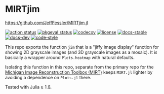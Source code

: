 # MIRTjim

https://github.com/JeffFessler/MIRTjim.jl

[![action status][action-img]][action-url]
[![pkgeval status][pkgeval-img]][pkgeval-url]
[![codecov][codecov-img]][codecov-url]
[![license][license-img]][license-url]
[![docs-stable][docs-stable-img]][docs-stable-url]
[![docs-dev][docs-dev-img]][docs-dev-url]
[![code-style][code-blue-img]][code-blue-url]

This repo exports the function `jim` that is a "jiffy image display" function
for showing 2D grayscale images
(and 3D grayscale images as a mosaic).
It is basically a wrapper around `Plots.heatmap`
with natural defaults.

Isolating this function in this repo,
separate from the primary repo
for the
[Michigan Image Reconstruction Toolbox (MIRT)](https://github.com/JeffFessler/MIRT.jl)
keeps
`MIRT.jl` lighter
by avoiding a dependence on `Plots.jl` there.

Tested with Julia ≥ 1.6.

<!-- URLs -->
[action-img]: https://github.com/JeffFessler/MIRTjim.jl/workflows/CI/badge.svg
[action-url]: https://github.com/JeffFessler/MIRTjim.jl/actions
[build-img]: https://github.com/JeffFessler/MIRTjim.jl/workflows/CI/badge.svg?branch=main
[build-url]: https://github.com/JeffFessler/MIRTjim.jl/actions?query=workflow%3ACI+branch%3Amain
[pkgeval-img]: https://juliaci.github.io/NanosoldierReports/pkgeval_badges/M/MIRTjim.svg
[pkgeval-url]: https://juliaci.github.io/NanosoldierReports/pkgeval_badges/M/MIRTjim.html
[code-blue-img]: https://img.shields.io/badge/code%20style-blue-4495d1.svg
[code-blue-url]: https://github.com/invenia/BlueStyle
[codecov-img]: https://codecov.io/github/JeffFessler/MIRTjim.jl/coverage.svg?branch=main
[codecov-url]: https://codecov.io/github/JeffFessler/MIRTjim.jl?branch=main
[docs-stable-img]: https://img.shields.io/badge/docs-stable-blue.svg
[docs-stable-url]: https://JeffFessler.github.io/MIRTjim.jl/stable
[docs-dev-img]: https://img.shields.io/badge/docs-dev-blue.svg
[docs-dev-url]: https://JeffFessler.github.io/MIRTjim.jl/dev
[license-img]: http://img.shields.io/badge/license-MIT-brightgreen.svg?style=flat
[license-url]: LICENSE
